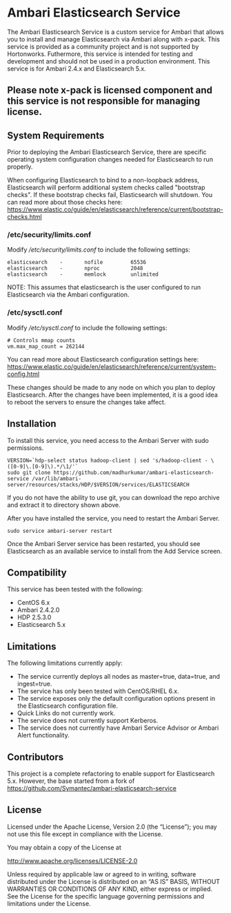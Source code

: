 # Ambari Elasticsearch Service

The Ambari Elasticsearch Service is a custom service for Ambari that allows you to install and manage Elasticsearch via Ambari along with x-pack.  This service is provided as a community project and is not supported by Hortonworks.  Futhermore, this service is intended for testing and development and should not be used in a production environment.  This service is for Ambari 2.4.x and Elasticsearch 5.x.

## Please note x-pack is licensed component and this service is not responsible for managing license.

## System Requirements

Prior to deploying the Ambari Elasticsearch Service, there are specific operating system configuration changes needed for Elasticsearch to run properly.

When configuring Elasticsearch to bind to a non-loopback address, Elasticsearch will perform additional system checks called "bootstrap checks".  If these bootstrap checks fail, Elasticsearch will shutdown.  You can read more about those checks here: <https://www.elastic.co/guide/en/elasticsearch/reference/current/bootstrap-checks.html>

### /etc/security/limits.conf

Modify */etc/security/limits.conf* to include the following settings:

```
elasticsearch    -       nofile         65536
elasticsearch    -       nproc          2048
elasticsearch    -       memlock        unlimited
```

NOTE: This assumes that elasticsearch is the user configured to run Elasticsearch via the Ambari configuration.

### /etc/sysctl.conf

Modify */etc/sysctl.conf* to include the following settings:

```
# Controls mmap counts
vm.max_map_count = 262144
```

You can read more about Elasticsearch configuration settings here: <https://www.elastic.co/guide/en/elasticsearch/reference/current/system-config.html>

These changes should be made to any node on which you plan to deploy Elasticsearch.  After the changes have been implemented, it is a good idea to reboot the servers to ensure the changes take affect.

## Installation

To install this service, you need access to the Ambari Server with sudo permissions.

```
VERSION=`hdp-select status hadoop-client | sed 's/hadoop-client - \([0-9]\.[0-9]\).*/\1/'`
sudo git clone https://github.com/madhurkumar/ambari-elasticsearch-service /var/lib/ambari-server/resources/stacks/HDP/$VERSION/services/ELASTICSEARCH
```

If you do not have the ability to use git, you can download the repo archive and extract it to directory shown above.

After you have installed the service, you need to restart the Ambari Server.

```
sudo service ambari-server restart
```

Once the Ambari Server service has been restarted, you should see Elasticsearch as an available service to install from the Add Service screen.

## Compatibility

This service has been tested with the following:

- CentOS 6.x
- Ambari 2.4.2.0
- HDP 2.5.3.0
- Elasticsearch 5.x

## Limitations

The following limitations currently apply:

- The service currently deploys all nodes as master=true, data=true, and ingest=true.
- The service has only been tested with CentOS/RHEL 6.x.
- The service exposes only the default configuration options present in the Elasticsearch configuration file.
- Quick Links do not currently work.
- The service does not currently support Kerberos.
- The service does not currently have Ambari Service Advisor or Ambari Alert functionality.

## Contributors

This project is a complete refactoring to enable support for Elasticsearch 5.x.  However, the base started from a fork of <https://github.com/Symantec/ambari-elasticsearch-service>

## License

Licensed under the Apache License, Version 2.0 (the “License”); you may not use this file except in compliance with the License.

You may obtain a copy of the License at

<http://www.apache.org/licenses/LICENSE-2.0>

Unless required by applicable law or agreed to in writing, software distributed under the License is distributed on an “AS IS” BASIS, WITHOUT WARRANTIES OR CONDITIONS OF ANY KIND, either express or implied. See the License for the specific language governing permissions and limitations under the License.
